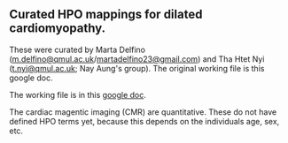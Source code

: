 ## Curated HPO mappings for dilated cardiomyopathy. 

These were curated by Marta Delfino (m.delfino@qmul.ac.uk/martadelfino23@gmail.com) and Tha Htet Nyi (t.nyi@qmul.ac.uk; Nay Aung's group). The original working file is this google doc.

The working file is in this [google doc](https://docs.google.com/spreadsheets/d/1JvUMuTXYoY3G_OZ7RK8AjmB53r_W9trwM6u5Dv7Wur8/edit?usp=sharing).

The cardiac magentic imaging (CMR) are quantitative. These do not have defined HPO terms yet, because this depends on the individuals age, sex, etc.  
